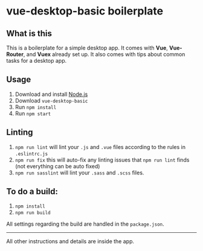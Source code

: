 
# vue-desktop-basic boilerplate


## What is this

This is a boilerplate for a simple desktop app. It comes with **Vue**, **Vue-Router**, and **Vuex** already set up. It also comes with tips about common tasks for a desktop app.


## Usage

1. Download and install [Node.js](https://nodejs.org)
1. Download `vue-desktop-basic`
1. Run `npm install`
1. Run `npm start`


## Linting

1. `npm run lint` will lint your `.js` and `.vue` files according to the rules in `.eslintrc.js`
1. `npm run fix` this will auto-fix any linting issues that `npm run lint` finds (not everything can be auto fixed)
1. `npm run sasslint` will lint your `.sass` and `.scss` files.


## To do a build:

1. `npm install`
1. `npm run build`

All settings regarding the build are handled in the `package.json`.


* * *

All other instructions and details are inside the app.
